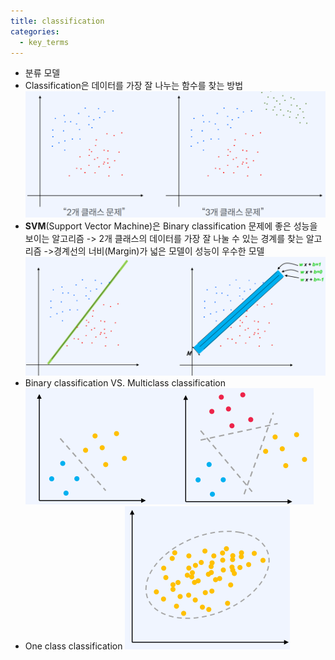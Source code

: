```yaml
---
title: classification
categories:
  - key_terms
---
```


- 분류 모델
- Classification은 데이터를 가장 잘 나누는 함수를 찾는 방법
    ![image](https://github.com/code7ssage/code7ssage.github.io/blob/master/assets/attached%20file/Pasted%20image%2020240103142223.png?raw=true)
- **SVM**(Support Vector Machine)은 Binary classification 문제에 좋은 성능을 보이는 알고리즘 
    -> 2개 클래스의 데이터를 가장 잘 나눌 수 있는 경계를 찾는 알고리즘
    ->경계선의 너비(Margin)가 넓은 모델이 성능이 우수한 모델
    ![image](https://github.com/code7ssage/code7ssage.github.io/blob/master/assets/attached%20file/Pasted%20image%2020240103142438.png?raw=true)
- Binary classification VS. Multiclass classification
     ![image](https://github.com/code7ssage/code7ssage.github.io/blob/master/assets/attached%20file/Pasted%20image%2020240103142542.png?raw=true)
- One class classification
    ![image](https://github.com/code7ssage/code7ssage.github.io/blob/master/assets/attached%20file/Pasted%20image%2020240103142557.png?raw=true)